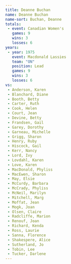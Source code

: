 ```yaml
---
title: Deanne Buchan
name: Deanne Buchan
name-sort: Buchan, Deanne
totals:
 - event: Canadian Women's
   games: 9
   wins: 3
   losses: 6
years:
 - year: 1975
   event: Macdonald Lassies
   team: "ON"
   position: Lead
   games: 9
   wins: 3
   losses: 6
vs:
 - Anderson, Karen
 - Blanchard, Diane
 - Booth, Betty
 - Carter, Ruth
 - Cook, Helen
 - Court, Jean
 - Devine, Betty
 - Frandsen, Gail
 - Garey, Dorothy
 - Garneau, Michelle
 - Grigg, Sharon
 - Henry, Ruby
 - Hiscock, Gail
 - Kerr, Nancy
 - Lord, Ivy
 - Lovdahl, Karen
 - Love, Karen
 - MacDonald, Phyliss
 - MacEwen, Sharon
 - May, Elsie
 - McCurdy, Barbara
 - McCrady, Phyliss
 - McNeil, Marilyn
 - Mitchell, Marg
 - Moffat, Jean
 - Mogk, Joan
 - Olsen, Claire
 - Radcliffe, Marion
 - Renouf, Joan
 - Richard, Kenda
 - Ross, Laurie
 - Sanna, Florence
 - Shakespere, Alice
 - Sutherland, Jo
 - Tobin, Lee
 - Tucker, Darlene
---
```

